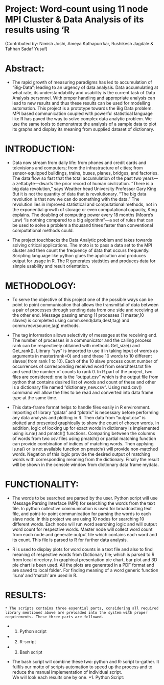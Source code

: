 # Project: Word-count using 11 node MPI Cluster & Data Analysis of its results using ‘R
(Contributed by: Nimish Joshi, Ameya Kathapurrkar, Rushikesh Jagdale & Tahhan Sadaf Yusuf)

# Abstract:

  * The rapid growth of measuring paradigms has led to accumulation of “Big-Data”; leading to an urgency of data analysis. Data accumulating at what rate, its understandability and usability is the current task of Data Analysis personnel. With proper handling and appropriate analysis can lead to new results and thus these results can be used for modelling automation. This project is a prototype towards the Big Data problem. MPI based communication coupled with powerful statistical language like R has paved the way to solve complex data analytic problem. We use the same tools to demonstrate the analysis of a sample data to plot its graphs and display its meaning from supplied dataset of dictionary.

# INTRODUCTION:

  * Data now stream from daily life: from phones and credit cards and televisions and computers; from the infrastructure of cities; from sensor-equipped buildings, trains, buses, planes, bridges, and factories. The data flow so fast that the total accumulation of the past two years—a zettabyte—dwarfs the prior record of human civilization. “There is a big data revolution,” says Weather head University Professor Gary King. But it is not the quantity of data that is revolutionary. “The big data revolution is that now we can do something with the data.” The revolution lies in improved statistical and computational methods, not in the exponential growth of storage or even computational capacity, King explains. The doubling of computing power every 18 months (Moore’s Law) “is nothing compared to a big algorithm”—a set of rules that can be used to solve a problem a thousand times faster than conventional computational methods could. 

  * The project touchbacks the Data Analytic problem and takes towards solving critical applications. The moto is to pass a data set to the MPI cluster and then count the frequency of data that occurs frequently. Scripting language like python glues the application and produces output for usage in R. The R generates statistics and produces data for simple usability and result orientation.

# METHODOLOGY:

  * To serve the objective of this project one of the possible ways can be point to point communication that allows the transmittal of data between a pair of processes through sending data from one side and receiving at the other end. Message passing among 11 processes (1 master,10 slaves) is completed using comm.send(data,dest,tag) and comm.recv(source,tag) methods.
  * The tag information allows selectivity of messages at the receiving end. The number of processes in a communicator and the calling process rank can be respectively obtained with methods Get_size() and Get_rank(). Library “sys” is imported to use it in taking input of words as arguments in master(rank=0) and send these 10 words to 10 different slaves( from rank 1 to 10).  Each of the 10 slave process count number of occurrences of corresponding received word from searchtest.txt file and send the number of counts to rank 0. In R part of the project, two files are considered: one is the “output.csv” which is the output file from python that contains desired list of words and count of these and other is a dictionary file named “dictionary_new.csv”. Using read.csv() command will allow the files to be read and converted into data frame type at the same time. 
  
  * This data-frame format helps to handle files easily in R environment. Importing of library “gdata” and “plotrix” is necessary before performing any data analysis and plotting in R. Then data from “output.csv” is plotted and presented graphically to show the count of chosen words. In addition, logic of looking up for exact words in dictionary is implemented using is.na() and pmatch() functions. Comparing between the columns of words from two csv files using pmatch() or partial matching function can provide combination of indices of matching words. Then applying is.na() or is not available function on pmatch() will provide non-matched words. Negation of this logic provide the desired output of matching words with corresponding meaning from the dictionary. Finally the result will be shown in the console window from dictionary data frame mydata.

# FUNCTIONALITY:

  * The words to be searched are parsed by the user. Python script will use Message Parsing Interface (MPI) for searching the words from the text file. In python collective communication is used for broadcasting text file, and point-to-point communication for parsing the words to each slave node. In this project we are using 10 nodes for searching 10 different words. Each node will run word searching logic and will output word count for respective words. Master node will collect word count from each node and generate output file which contains each word and its count. This file is parsed to R for further data analysis.
  
  * R is used to display plots for word counts in a text file and also to find meaning of respective words from Dictionary file; which is parsed to R from local directory. In graphical presentation pie chart, bar plot and 3D pie chart is been used. All the plots are generated in a PDF format and are saved to local folder. For finding meaning of a word generic function ‘is.na’ and ‘match’ are used in R.

# RESULTS:
   
	* The scripts contains three essential parts, considering all required library mentioned above are preloaded into the system with proper requirements. These three parts are followed.
   * 1.	Python script
   * 2.	R-script
   * 3.	Bash script

* The bash script will combine these two: python and R-script to-gather. It fulfils our motto of scripts automation to speed up the process and to reduce the manual implementation of individual script.  
We will look each results one by one.
  *1.	Python Script:




